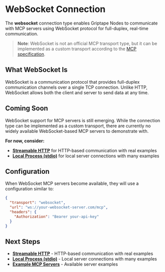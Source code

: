# WebSocket Connection

The **websocket** connection type enables Griptape Nodes to communicate with MCP servers using WebSocket protocol for full-duplex, real-time communication.

> **Note**: WebSocket is not an official MCP transport type, but it can be implemented as a custom transport according to the [MCP specification](https://modelcontextprotocol.io/specification/2025-06-18/basic/transports).

## What WebSocket Is

WebSocket is a communication protocol that provides full-duplex communication channels over a single TCP connection. Unlike HTTP, WebSocket allows both the client and server to send data at any time.

## Coming Soon

WebSocket support for MCP servers is still emerging. While the connection type can be implemented as a custom transport, there are currently no widely available WebSocket-based MCP servers to demonstrate with.

**For now, consider:**
- **[Streamable HTTP](./streamable_http.md)** for HTTP-based communication with real examples
- **[Local Process (stdio)](./stdio.md)** for local server connections with many examples

## Configuration

When WebSocket MCP servers become available, they will use a configuration similar to:

```json
{
  "transport": "websocket",
  "url": "ws://your-websocket-server.com/mcp",
  "headers": {
    "Authorization": "Bearer your-api-key"
  }
}
```

## Next Steps

- **[Streamable HTTP](./streamable_http.md)** - HTTP-based communication with real examples
- **[Local Process (stdio)](./stdio.md)** - Local server connections with many examples
- **[Example MCP Servers](../servers/index.md)** - Available server examples